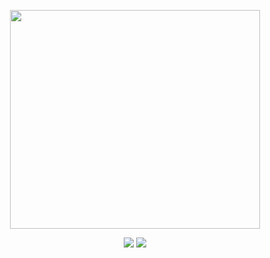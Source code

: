 
<p align="Center">
  <img src="https://i.imgur.com/VLxBYkW.png" height="350" width="400" />
  </p>
  
  <p align="Center">
  <img src="https://github-readme-stats.vercel.app/api?username=TrevorBraaten&theme=material-palenight&show_icons=true" />
  <img src="https://github-readme-stats.vercel.app/api/top-langs/?username=TrevorBraaten&theme=material-palenight&layout=compact" />
  
  
 









<!--
**TrevorBraaten/TrevorBraaten** is a ✨ _special_ ✨ repository because its `README.md` (this file) appears on your GitHub profile.

Here are some ideas to get you started:

- 🔭 I’m currently working on ...
- 🌱 I’m currently learning ...
- 👯 I’m looking to collaborate on ...
- 🤔 I’m looking for help with ...
- 💬 Ask me about ...
- 📫 How to reach me: ...
- 😄 Pronouns: ...
- ⚡ Fun fact: ...
-->

